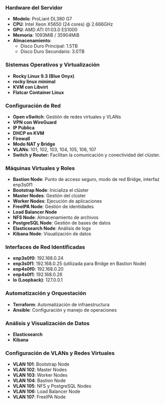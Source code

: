 ### Hardware del Servidor

- **Modelo**: ProLiant DL380 G7
- **CPU**: Intel Xeon X5650 (24 cores) @ 2.666GHz
- **GPU**: AMD ATI 01:03.0 ES1000
- **Memoria**: 1093MiB / 35904MiB
- **Almacenamiento**:
  - Disco Duro Principal: 1.5TB
  - Disco Duro Secundario: 3.0TB

### Sistemas Operativos y Virtualización

- **Rocky Linux 9.3 (Blue Onyx)**
- **rocky linux minimal**
- **KVM con Libvirt**
- **Flatcar Container Linux**

### Configuración de Red

- **Open vSwitch**: Gestión de redes virtuales y VLANs
- **VPN con WireGuard**
- **IP Pública**
- **DHCP en KVM**
- **Firewall**
- **Modo NAT y Bridge**
- **VLANs**: 101, 102, 103, 104, 105, 106, 107
- **Switch y Router:** Facilitan la comunicación y conectividad del clúster.


### Máquinas Virtuales y Roles

- **Bastion Node**: Punto de acceso seguro, modo de red Bridge, interfaz enp3s0f1
- **Bootstrap Node**: Inicializa el clúster
- **Master Nodes**: Gestión del clúster
- **Worker Nodes**: Ejecución de aplicaciones
- **FreeIPA Node**: Gestión de identidades
- **Load Balancer Node**
- **NFS Node**: Almacenamiento de archivos
- **PostgreSQL Node**: Gestión de bases de datos
- **Elasticsearch Node**: Análisis de logs
- **Kibana Node**: Visualización de datos

### Interfaces de Red Identificadas

- **enp3s0f0**: 192.168.0.24
- **enp3s0f1**: 192.168.0.25 (utilizada para Bridge en Bastion Node)
- **enp4s0f0**: 192.168.0.20
- **enp4s0f1**: 192.168.0.26
- **lo (Loopback)**: 127.0.0.1

### Automatización y Orquestación

- **Terraform**: Automatización de infraestructura
- **Ansible**: Configuración y manejo de operaciones

### Análisis y Visualización de Datos

- **Elasticsearch**
- **Kibana**

### Configuración de VLANs y Redes Virtuales

- **VLAN 101**: Bootstrap Node
- **VLAN 102**: Master Nodes
- **VLAN 103**: Worker Nodes
- **VLAN 104**: Bastion Node
- **VLAN 105**: NFS y PostgreSQL Nodes
- **VLAN 106**: Load Balancer Node
- **VLAN 107**: FreeIPA Node
